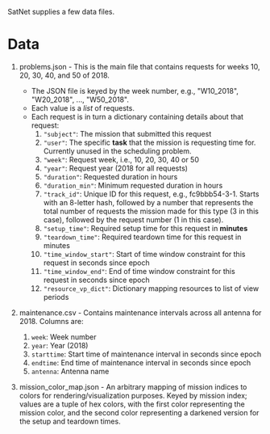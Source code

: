 SatNet supplies a few data files. 

# Data

1. problems.json - This is the main file that contains requests for weeks 10, 20, 30, 40, and 50 of 2018.
    - The JSON file is keyed by the week number, e.g., "W10_2018", "W20_2018", ..., "W50_2018".
    - Each value is a *list* of requests. 
    - Each request is in turn a dictionary containing details about that request:
        1. `"subject"`: The mission that submitted this request
        2. `"user"`: The specific **task** that the mission is requesting time for. Currently unused in the scheduling problem.
        3. `"week"`: Request week, i.e., 10, 20, 30, 40 or 50
        4. `"year"`: Request year (2018 for all requests)
        5. `"duration"`: Requested duration in hours
        6. `"duration_min"`: Minimum requested duration in hours
        7. `"track_id"`: Unique ID for this request, e.g., fc9bbb54-3-1. Starts with an 8-letter hash, followed by a number that represents the total number of requests the mission made for this type (3 in this case), followed by the request number (1 in this case).
        8. `"setup_time"`: Required setup time for this request in **minutes**
        9. `"teardown_time"`: Required teardown time for this request in minutes
        10. `"time_window_start"`: Start of time window constraint for this request in seconds since epoch
        11. `"time_window_end"`: End of time window constraint for this request in seconds since epoch
        12. `"resource_vp_dict"`: Dictionary mapping resources to list of view periods
2. maintenance.csv - Contains maintenance intervals across all antenna for 2018. Columns are: 
    1. `week`: Week number
    2. `year`: Year (2018)
    3. `starttime`: Start time of maintenance interval in seconds since epoch
    4. `endtime`: End time of maintenance interval in seconds since epoch
    5. `antenna`: Antenna name

3. mission_color_map.json - An arbitrary mapping of mission indices to colors for rendering/visualization purposes. Keyed by mission index; values are a tuple of hex colors, with the first color representing the mission color, and the second color representing a darkened version for the setup and teardown times.
